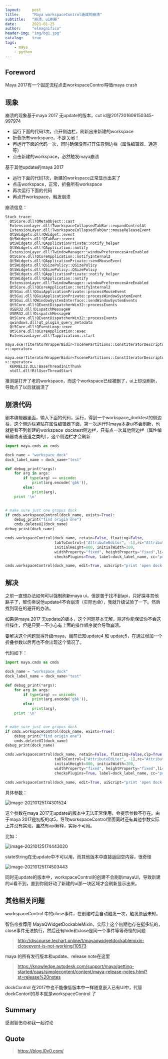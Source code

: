 ```yaml
---
layout:     post
title:      "Maya workspaceControl造成的崩溃"
subtitle:   "崩溃，ui刷新"
date:       2021-01-25
author:     "elmagnifico"
header-img: "img/bg1.jpg"
catalog:    true
tags:
    - maya
    - python
---
```


## Foreword

Maya 2017有一个固定流程点击workspaceControl导致maya crash



## 现象

崩溃的现象基于maya 2017 无update的版本，cut id是2017201606150345-997974



- 运行下面的代码1次，点开侧边栏，刷新出来新建的workspace
- 折叠所有workspace，不是关闭！
- 再运行下面的代码一次，同时确保没有打开任意侧边栏（属性编辑器、通道等）
- 点击新建的workspace，必然触发maya崩溃



基于其他update的maya 2017

- 运行下面的代码1次，新建的workspace正常显示出来了
- 点击workspace，正常，折叠所有workspace
- 再次运行下面的代码
- 再点开workspace，触发崩溃



崩溃信息：

```
Stack trace:
  Qt5Core.dll!QMetaObject::cast
  ExtensionLayer.dll!TworkspaceCollapsedTabBar::expandControlAt
  ExtensionLayer.dll!TworkspaceCollapsedTabBar::mouseReleaseEvent
  Qt5Widgets.dll!QWidget::event
  Qt5Widgets.dll!QTabBar::event
  Qt5Widgets.dll!QApplicationPrivate::notify_helper
  Qt5Widgets.dll!QApplication::notify
  ExtensionLayer.dll!TwindowManager::windowPreferencesAreEnabled
  Qt5Core.dll!QCoreApplication::notifyInternal2
  Qt5Widgets.dll!QApplicationPrivate::sendMouseEvent
  Qt5Widgets.dll!QSizePolicy::QSizePolicy
  Qt5Widgets.dll!QSizePolicy::QSizePolicy
  Qt5Widgets.dll!QApplicationPrivate::notify_helper
  Qt5Widgets.dll!QApplication::notify
  ExtensionLayer.dll!TwindowManager::windowPreferencesAreEnabled
  Qt5Core.dll!QCoreApplication::notifyInternal2
  Qt5Gui.dll!QGuiApplicationPrivate::processMouseEvent
  Qt5Gui.dll!QGuiApplicationPrivate::processWindowSystemEvent
  Qt5Gui.dll!QWindowSystemInterface::sendWindowSystemEvents
  Qt5Core.dll!QEventDispatcherWin32::processEvents
  USER32.dll!DispatchMessageW
  USER32.dll!DispatchMessageW
  Qt5Core.dll!QEventDispatcherWin32::processEvents
  qwindows.dll!qt_plugin_query_metadata
  Qt5Core.dll!QEventLoop::exec
  Qt5Core.dll!QCoreApplication::exec
  ExtensionLayer.dll!Tapplication::start
  maya.exe!TiteratorWrapperBidir<TscenePartitions::ConstIteratorDescriptor,TiteratorWrapper<TscenePartitions::ConstIteratorDescriptor> >::operator=
  maya.exe!TiteratorWrapperBidir<TscenePartitions::ConstIteratorDescriptor,TiteratorWrapper<TscenePartitions::ConstIteratorDescriptor> >::operator=
  KERNEL32.DLL!BaseThreadInitThunk
  ntdll.dll!RtlUserThreadStart

```

推测是打开了老的workspace，而这个workspace已经被删了，ui上却没刷新，导致点了以后就崩溃了



## 崩溃代码

剧本编辑器里面，输入下面的代码，运行，得到一个workspace_docktest的侧边栏，这个侧边栏紧贴在属性编辑器下面，第一次运行时maya本身ui不会刷新，也就是看不到新建的workspace_docktest侧边栏，只有点一次其他侧边栏（属性编辑器或者通道之类的），这个侧边栏才会刷新

```python
import maya.cmds as cmds

dock_name = "workspace_dock"
dock_label_name = dock_name+"test"

def debug_print(*args):
    for arg in args:
        if type(arg) == unicode:
            print(arg.encode('gbk')),
        else:
            print(arg),
    print '\n'


# make sure just one gropus dock
if cmds.workspaceControl(dock_name, exists=True):
    debug_print("find origin one")
    cmds.deleteUI(dock_name)
debug_print(dock_name)

cmds.workspaceControl(dock_name, retain=False, floating=False,
                      tabToControl=["AttributeEditor", -1],rc="AttributeEditor",
                      initialHeight=800, initialWidth=200,
                      widthProperty="fixed", heightProperty="fixed",li=True,vis=True,
                      checksPlugins=True, label=dock_label_name, cc="print 'close'")

cmds.workspaceControl(dock_name, edit=True, uiScript="print 'open dock-------------'")
```



## 解决

之前一直想办法如何可以强制刷新maya  ui，但是苦于找不到api，只好探寻其他路子了，智伤帝说他update4不会崩溃（实际也会），我就升级试验了一下。然后找到现在的避开的办法。

如果是maya 2017 无update的版本，这个问题基本无解，除非你能保证你不会这样操作，但是只要一不小心有上面的操作顺序就会导致崩溃。

要解决这个问题就得升级maya，目前已知update4 和 update5，在通过增加一个折叠参数以后再也不会出现这个情况了。

代码如下：

```python
import maya.cmds as cmds

dock_name = "workspace_dock"
dock_label_name = dock_name+"test"

def debug_print(*args):
    for arg in args:
        if type(arg) == unicode:
            print(arg.encode('gbk')),
        else:
            print(arg),
    print '\n'


# make sure just one gropus dock
if cmds.workspaceControl(dock_name, exists=True):
    debug_print("find origin one")
    cmds.deleteUI(dock_name)
debug_print(dock_name)

cmds.workspaceControl(dock_name, retain=False, floating=False,clp=True
                      tabToControl=["AttributeEditor", -1],rc="AttributeEditor",
                      initialHeight=800, initialWidth=200,
                      widthProperty="fixed", heightProperty="fixed",li=True,vis=True,
                      checksPlugins=True, label=dock_label_name, cc="print 'close'")

cmds.workspaceControl(dock_name, edit=True, uiScript="print 'open dock-------------'")
```



具体参数：

![image-20210125174301524](https://i.loli.net/2021/01/25/5YrUTd8yZVHSvIe.png)

这个参数在maya 2017无update的版本中无法正常使用，会提示参数不存在。由于maya 2017是初版的qt5，导致workspaceControl里面同时还有其他参数实际上并没有实现，虽然有api解释，实际不可用。

比如：

![image-20210125174443020](https://i.loli.net/2021/01/25/8GMXQOnLHuhcty3.png)



stateString在无update中不可以用，而其他版本中直接返回空内容，很奇怪

![image-20210125174503443](https://i.loli.net/2021/01/25/w3HQ8f7YmDZpk5T.png)



同时无update的版本中，workspaceControl的创建不会刷新mayaUI，导致新建的ui看不到，直到你刚好动了新建的ui那一块区域才会刷新显示出来。



## 其他相关问题

workspaceControl 中的close事件，在创建时会自动触发一次，触发原因未知。



智伤帝推荐用 MayaQWidgetDockableMixin，实际上这个初期也存在挺多坑的，close事件无法执行，然后还有hide和close是同一个事件等等奇怪的问题

> http://discourse.techart.online/t/mayaqwidgetdockablemixin-closeevent-is-not-working/10573



maya 的所有发行版本和update、release note在这里

> https://knowledge.autodesk.com/support/maya/getting-started/caas/simplecontent/content/maya-release-notes.html?st=release%20notes



dockControl 在2017中也不能像低版本中一样随意嵌入已有UI中，代替dockContorl的基本就是workspaceControl 了



## Summary

感谢智伤帝和我一起讨论



## Quote

> https://blog.l0v0.com/

